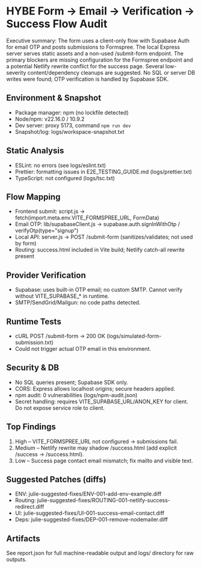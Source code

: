 # HYBE Form → Email → Verification → Success Flow Audit

Executive summary: The form uses a client-only flow with Supabase Auth for email OTP and posts submissions to Formspree. The local Express server serves static assets and a non-used /submit-form endpoint. The primary blockers are missing configuration for the Formspree endpoint and a potential Netlify rewrite conflict for the success page. Several low-severity content/dependency cleanups are suggested. No SQL or server DB writes were found; OTP verification is handled by Supabase SDK.

## Environment & Snapshot
- Package manager: npm (no lockfile detected)
- Node/npm: v22.16.0 / 10.9.2
- Dev server: proxy 5173, command `npm run dev`
- Snapshot/log: logs/workspace-snapshot.txt

## Static Analysis
- ESLint: no errors (see logs/eslint.txt)
- Prettier: formatting issues in E2E_TESTING_GUIDE.md (logs/prettier.txt)
- TypeScript: not configured (logs/tsc.txt)

## Flow Mapping
- Frontend submit: script.js → fetch(import.meta.env.VITE_FORMSPREE_URL, FormData)
- Email OTP: lib/supabaseClient.js → supabase.auth.signInWithOtp / verifyOtp(type="signup")
- Local API: server.js → POST /submit-form (sanitizes/validates; not used by form)
- Routing: success.html included in Vite build; Netlify catch-all rewrite present

## Provider Verification
- Supabase: uses built-in OTP email; no custom SMTP. Cannot verify without VITE_SUPABASE_* in runtime.
- SMTP/SendGrid/Mailgun: no code paths detected.

## Runtime Tests
- cURL POST /submit-form → 200 OK (logs/simulated-form-submission.txt)
- Could not trigger actual OTP email in this environment.

## Security & DB
- No SQL queries present; Supabase SDK only.
- CORS: Express allows localhost origins; secure headers applied.
- npm audit: 0 vulnerabilities (logs/npm-audit.json)
- Secret handling: requires VITE_SUPABASE_URL/ANON_KEY for client. Do not expose service role to client.

## Top Findings
1) High – VITE_FORMSPREE_URL not configured → submissions fail.
2) Medium – Netlify rewrite may shadow /success.html (add explicit /success → /success.html).
3) Low – Success page contact email mismatch; fix mailto and visible text.

## Suggested Patches (diffs)
- ENV: julie-suggested-fixes/ENV-001-add-env-example.diff
- Routing: julie-suggested-fixes/ROUTING-001-netlify-success-redirect.diff
- UI: julie-suggested-fixes/UI-001-success-email-contact.diff
- Deps: julie-suggested-fixes/DEP-001-remove-nodemailer.diff

## Artifacts
See report.json for full machine-readable output and logs/ directory for raw outputs.
